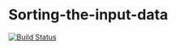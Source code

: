 # Sorting-the-input-data

[![Build Status](https://travis-ci.org/rezy-maks/Sorting-the-input-data.svg?branch=master)](https://travis-ci.org/rezy-maks/Sorting-the-input-data)
